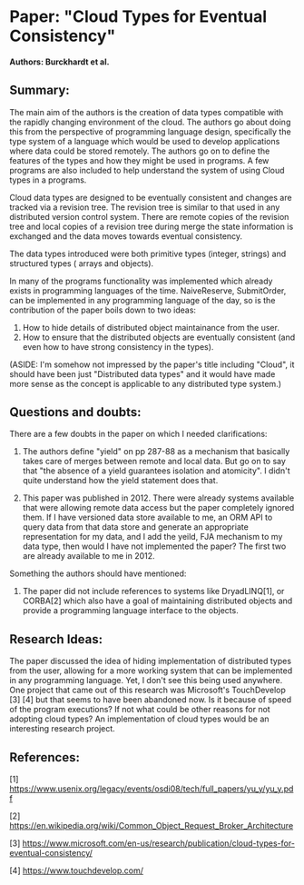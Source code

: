 # Paper: "Cloud Types for Eventual Consistency"

#### Authors: Burckhardt et al.

## Summary:

The main aim of the authors is the creation of data types compatible with the rapidly changing environment of the cloud. The authors go about doing this from the perspective of programming language design, specifically the type system of a language which would be used to develop applications where data could be stored remotely. The authors go on to define the features of the types and how they might be used in programs. A few programs are also included to help understand the system of using Cloud types in a programs.

Cloud data types are designed to be eventually consistent and changes are tracked via a revision tree. The revision tree is similar to that used in any distributed version control system. There are remote copies of the revision tree and local copies of a revision tree during merge the state information is exchanged and the data moves towards eventual consistency.

The data types introduced were both primitive types (integer, strings) and structured types ( arrays and objects).

In many of the programs functionality was implemented which already exists in programming languages of the time. NaiveReserve, SubmitOrder, can be implemented in any programming language of the day, so is the contribution of the paper boils down to two ideas:
1. How to hide details of distributed object maintainance from the user.
2. How to ensure that the distributed objects are eventually consistent (and even how to have strong consistency in the types).

(ASIDE: I'm somehow not impressed by the paper's title including "Cloud", it should have been just "Distributed data types" and it would have made more sense as the concept is applicable to any distributed type system.)

## Questions and doubts:

There are a few doubts in the paper on which I needed clarifications:

1. The authors define "yield" on pp 287-88 as a mechanism that basically takes care of merges between remote and local data. But go on to say that "the absence of a yield guarantees isolation and atomicity". I didn't quite understand how the yield statement does that.

2. This paper was published in 2012. There were already systems available that were allowing remote data access but the paper completely ignored them. If I have versioned data store available to me, an ORM API to query data from that data store and generate an appropriate representation for my data, and I add the yeild, FJA mechanism to my data type, then would I have not implemented the paper? The first two are already available to me in 2012.

Something the authors should have mentioned:

1. The paper did not include references to systems like DryadLINQ[1], or CORBA[2] which also have a goal of maintaining distributed objects and provide a programming language interface to the objects. 

## Research Ideas:

The paper discussed the idea of hiding implementation of distributed types from the user, allowing for a more working system that can be implemented in any programming language. Yet, I don't see this being used anywhere.  One project that came out of this research was Microsoft's TouchDevelop [3] [4] but that seems to have been abandoned now. Is it because of speed of the program executions? If not what could be other reasons for not adopting cloud types? An implementation of cloud types would be an interesting research project. 


## References:

[1] https://www.usenix.org/legacy/events/osdi08/tech/full_papers/yu_y/yu_y.pdf

[2] https://en.wikipedia.org/wiki/Common_Object_Request_Broker_Architecture

[3] https://www.microsoft.com/en-us/research/publication/cloud-types-for-eventual-consistency/

[4] https://www.touchdevelop.com/
